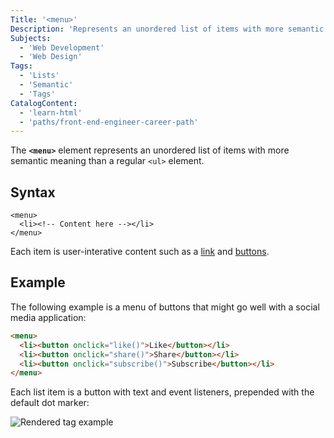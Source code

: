 ```yaml
---
Title: '<menu>'
Description: 'Represents an unordered list of items with more semantic meaning than a regular ul element.'
Subjects:
  - 'Web Development'
  - 'Web Design'
Tags:
  - 'Lists'
  - 'Semantic'
  - 'Tags'
CatalogContent:
  - 'learn-html'
  - 'paths/front-end-engineer-career-path'
---
```


The **`<menu>`** element represents an unordered list of items with more semantic meaning than a regular `<ul>` element.

## Syntax

```pseudo
<menu>
  <li><!-- Content here --></li>
</menu>
```

Each item is user-interative content such as a [link](https://www.codecademy.com/resources/docs/html/links) and [buttons](https://www.codecademy.com/resources/docs/uiux/button).

## Example

The following example is a menu of buttons that might go well with a social media application:

```html
<menu>
  <li><button onclick="like()">Like</button></li>
  <li><button onclick="share()">Share</button></li>
  <li><button onclick="subscribe()">Subscribe</button></li>
</menu>
```

Each list item is a button with text and event listeners, prepended with the default dot marker:

![Rendered <menu> tag example](https://raw.githubusercontent.com/Codecademy/docs/main/media/menu-tag-example.png)
